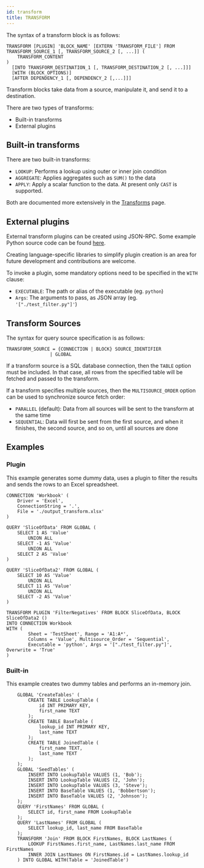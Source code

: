 ```yaml
---
id: transform
title: TRANSFORM
---
```


The syntax of a transform block is as follows:
```
TRANSFORM [PLUGIN] 'BLOCK_NAME' [EXTERN 'TRANSFORM_FILE'] FROM TRANSFORM_SOURCE_1 [, TRANSFORM_SOURCE_2 [, ...]] (
	TRANSFORM_CONTENT
)
  [INTO TRANSFORM_DESTINATION_1 [, TRANSFORM_DESTINATION_2 [, ...]]]
  [WITH (BLOCK_OPTIONS)]
  [AFTER DEPENDENCY_1 [, DEPENDENCY_2 [,...]]]
```

Transform blocks take data from a source, manipulate it, and send it to a destination.

There are two types of transforms:

* Built-in transforms
* External plugins

## Built-in transforms

There are two built-in transforms:

* `LOOKUP`: Performs a lookup using outer or inner join condition
* `AGGREGATE`: Applies aggregates such as `SUM()` to the data
* `APPLY`: Apply a scalar function to the data. At present only `CAST` is supported.

Both are documented more extensively in the [Transforms](transforms.md) page.

## External plugins

External transform plugins can be created using JSON-RPC. Some example Python source code can be found [here](https://github.com/michaelbironneau/analyst/blob/master/test_filter.py).

Creating language-specific libraries to simplify plugin creation is an area for future development and contributions are welcome.

To invoke a plugin, some mandatory options need to be specified in the `WITH` clause:

* `EXECUTABLE`: The path or alias of the executable (eg. `python`)
* `Args`: The arguments to pass, as JSON array (eg. `'["./test_filter.py"]'`)

## Transform Sources
The syntax for query source specification is as follows:

```
TRANSFORM_SOURCE = {CONNECTION | BLOCK} SOURCE_IDENTIFIER 
				| GLOBAL
```

If a transform source is a SQL database connection, then the `TABLE` option must be included. In that case, all rows from the specified table will be fetched and passed to the transform.

If a transform specifies multiple sources, then the `MULTISOURCE_ORDER` option can be used to synchronize source fetch order:

* `PARALLEL` (default): Data from all sources will be sent to the transform at the same time
* `SEQUENTIAL`: Data will first be sent from the first source, and when it finishes, the second source, and so on, until all sources are done

## Examples

### Plugin 

This example generates some dummy data, uses a plugin to filter the results and sends the rows to an Excel spreadsheet.

```
CONNECTION 'Workbook' (
	Driver = 'Excel',
	ConnectionString = '.',
	File = './output_transform.xlsx'
)

QUERY 'SliceOfData' FROM GLOBAL (
	SELECT 1 AS 'Value'
		UNION ALL
	SELECT -1 AS 'Value'
		UNION ALL
	SELECT 2 AS 'Value'
)

QUERY 'SliceOfData2' FROM GLOBAL (
	SELECT 10 AS 'Value'
		UNION ALL
	SELECT 11 AS 'Value'
		UNION ALL
	SELECT -2 AS 'Value'
)

TRANSFORM PLUGIN 'FilterNegatives' FROM BLOCK SliceOfData, BLOCK SliceOfData2 ()
INTO CONNECTION Workbook
WITH (
		Sheet = 'TestSheet', Range = 'A1:A*',
		Columns = 'Value', Multisource_Order = 'Sequential',
		Executable = 'python', Args = '["./test_filter.py"]', Overwrite = 'True'
)
```

### Built-in

This example creates two dummy tables and performs an in-memory join.

```
	GLOBAL 'CreateTables' (
		CREATE TABLE LookupTable (
			id INT PRIMARY KEY,
			first_name TEXT
		);
		CREATE TABLE BaseTable (
			lookup_id INT PRIMARY KEY,
			last_name TEXT
		);
		CREATE TABLE JoinedTable (
			first_name TEXT,
			last_name TEXT
		);
	);
	GLOBAL 'SeedTables' (
		INSERT INTO LookupTable VALUES (1, 'Bob');
		INSERT INTO LookupTable VALUES (2, 'John');
		INSERT INTO LookupTable VALUES (3, 'Steve');
		INSERT INTO BaseTable VALUES (1, 'Bobbertson');
		INSERT INTO BaseTable VALUES (2, 'Johnson');
	);
	QUERY 'FirstNames' FROM GLOBAL (
		SELECT id, first_name FROM LookupTable
	);
	QUERY 'LastNames' FROM GLOBAL (
		SELECT lookup_id, last_name FROM BaseTable
	);
	TRANSFORM 'Join' FROM BLOCK FirstNames, BLOCK LastNames (
		LOOKUP FirstNames.first_name, LastNames.last_name FROM FirstNames
		INNER JOIN LastNames ON FirstNames.id = LastNames.lookup_id
	) INTO GLOBAL WITH(Table = 'JoinedTable')
```